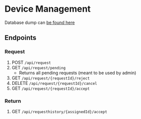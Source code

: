 # Device Management

Database dump can [be found here](https://github.com/KhushiSarkari/db-schema)

## Endpoints

### Request

1. POST `/api/request`
2. GET `/api/request/pending`
    * Returns all pending requests (meant to be used by admin)
3. GET `/api/request/{requestId}/reject`
4. DELETE `/api/request/{requestId}/cancel`
5. GET `/api/request/{requestId}/accept`

### Return

1. GET `/api/requesthistory/{assignedId}/accept`
